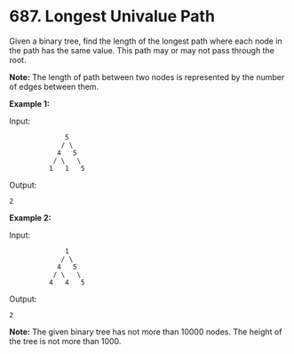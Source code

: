 # 687. Longest Univalue Path

Given a binary tree, find the length of the longest path where each node in the path has the same value. This path may or may not pass through the root.

**Note:** The length of path between two nodes is represented by the number of edges between them.

**Example 1:**

Input:

```
              5
             / \
            4   5
           / \   \
          1   1   5

```

Output:

```
2

```

**Example 2:**

Input:

```
              1
             / \
            4   5
           / \   \
          4   4   5

```

Output:

```
2

```

**Note:** The given binary tree has not more than 10000 nodes. The height of the tree is not more than 1000.